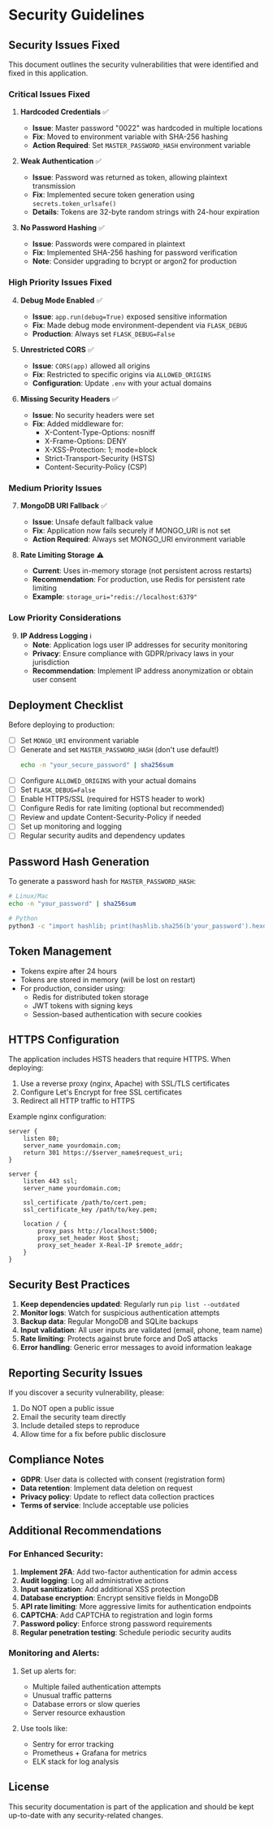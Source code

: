 # Security Guidelines

## Security Issues Fixed

This document outlines the security vulnerabilities that were identified and fixed in this application.

### Critical Issues Fixed

1. **Hardcoded Credentials** ✅
   - **Issue**: Master password "0022" was hardcoded in multiple locations
   - **Fix**: Moved to environment variable with SHA-256 hashing
   - **Action Required**: Set `MASTER_PASSWORD_HASH` environment variable

2. **Weak Authentication** ✅
   - **Issue**: Password was returned as token, allowing plaintext transmission
   - **Fix**: Implemented secure token generation using `secrets.token_urlsafe()`
   - **Details**: Tokens are 32-byte random strings with 24-hour expiration

3. **No Password Hashing** ✅
   - **Issue**: Passwords were compared in plaintext
   - **Fix**: Implemented SHA-256 hashing for password verification
   - **Note**: Consider upgrading to bcrypt or argon2 for production

### High Priority Issues Fixed

4. **Debug Mode Enabled** ✅
   - **Issue**: `app.run(debug=True)` exposed sensitive information
   - **Fix**: Made debug mode environment-dependent via `FLASK_DEBUG`
   - **Production**: Always set `FLASK_DEBUG=False`

5. **Unrestricted CORS** ✅
   - **Issue**: `CORS(app)` allowed all origins
   - **Fix**: Restricted to specific origins via `ALLOWED_ORIGINS`
   - **Configuration**: Update `.env` with your actual domains

6. **Missing Security Headers** ✅
   - **Issue**: No security headers were set
   - **Fix**: Added middleware for:
     - X-Content-Type-Options: nosniff
     - X-Frame-Options: DENY
     - X-XSS-Protection: 1; mode=block
     - Strict-Transport-Security (HSTS)
     - Content-Security-Policy (CSP)

### Medium Priority Issues

7. **MongoDB URI Fallback** ✅
   - **Issue**: Unsafe default fallback value
   - **Fix**: Application now fails securely if MONGO_URI is not set
   - **Action Required**: Always set MONGO_URI environment variable

8. **Rate Limiting Storage** ⚠️
   - **Current**: Uses in-memory storage (not persistent across restarts)
   - **Recommendation**: For production, use Redis for persistent rate limiting
   - **Example**: `storage_uri="redis://localhost:6379"`

### Low Priority Considerations

9. **IP Address Logging** ℹ️
   - **Note**: Application logs user IP addresses for security monitoring
   - **Privacy**: Ensure compliance with GDPR/privacy laws in your jurisdiction
   - **Recommendation**: Implement IP address anonymization or obtain user consent

## Deployment Checklist

Before deploying to production:

- [ ] Set `MONGO_URI` environment variable
- [ ] Generate and set `MASTER_PASSWORD_HASH` (don't use default!)
  ```bash
  echo -n "your_secure_password" | sha256sum
  ```
- [ ] Configure `ALLOWED_ORIGINS` with your actual domains
- [ ] Set `FLASK_DEBUG=False`
- [ ] Enable HTTPS/SSL (required for HSTS header to work)
- [ ] Configure Redis for rate limiting (optional but recommended)
- [ ] Review and update Content-Security-Policy if needed
- [ ] Set up monitoring and logging
- [ ] Regular security audits and dependency updates

## Password Hash Generation

To generate a password hash for `MASTER_PASSWORD_HASH`:

```bash
# Linux/Mac
echo -n "your_password" | sha256sum

# Python
python3 -c "import hashlib; print(hashlib.sha256(b'your_password').hexdigest())"
```

## Token Management

- Tokens expire after 24 hours
- Tokens are stored in memory (will be lost on restart)
- For production, consider using:
  - Redis for distributed token storage
  - JWT tokens with signing keys
  - Session-based authentication with secure cookies

## HTTPS Configuration

The application includes HSTS headers that require HTTPS. When deploying:

1. Use a reverse proxy (nginx, Apache) with SSL/TLS certificates
2. Configure Let's Encrypt for free SSL certificates
3. Redirect all HTTP traffic to HTTPS

Example nginx configuration:
```nginx
server {
    listen 80;
    server_name yourdomain.com;
    return 301 https://$server_name$request_uri;
}

server {
    listen 443 ssl;
    server_name yourdomain.com;
    
    ssl_certificate /path/to/cert.pem;
    ssl_certificate_key /path/to/key.pem;
    
    location / {
        proxy_pass http://localhost:5000;
        proxy_set_header Host $host;
        proxy_set_header X-Real-IP $remote_addr;
    }
}
```

## Security Best Practices

1. **Keep dependencies updated**: Regularly run `pip list --outdated`
2. **Monitor logs**: Watch for suspicious authentication attempts
3. **Backup data**: Regular MongoDB and SQLite backups
4. **Input validation**: All user inputs are validated (email, phone, team name)
5. **Rate limiting**: Protects against brute force and DoS attacks
6. **Error handling**: Generic error messages to avoid information leakage

## Reporting Security Issues

If you discover a security vulnerability, please:
1. Do NOT open a public issue
2. Email the security team directly
3. Include detailed steps to reproduce
4. Allow time for a fix before public disclosure

## Compliance Notes

- **GDPR**: User data is collected with consent (registration form)
- **Data retention**: Implement data deletion on request
- **Privacy policy**: Update to reflect data collection practices
- **Terms of service**: Include acceptable use policies

## Additional Recommendations

### For Enhanced Security:

1. **Implement 2FA**: Add two-factor authentication for admin access
2. **Audit logging**: Log all administrative actions
3. **Input sanitization**: Add additional XSS protection
4. **Database encryption**: Encrypt sensitive fields in MongoDB
5. **API rate limiting**: More aggressive limits for authentication endpoints
6. **CAPTCHA**: Add CAPTCHA to registration and login forms
7. **Password policy**: Enforce strong password requirements
8. **Regular penetration testing**: Schedule periodic security audits

### Monitoring and Alerts:

1. Set up alerts for:
   - Multiple failed authentication attempts
   - Unusual traffic patterns
   - Database errors or slow queries
   - Server resource exhaustion

2. Use tools like:
   - Sentry for error tracking
   - Prometheus + Grafana for metrics
   - ELK stack for log analysis

## License

This security documentation is part of the application and should be kept up-to-date with any security-related changes.
